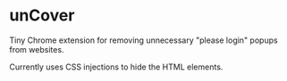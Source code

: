 # unCover
Tiny Chrome extension for removing unnecessary "please login" popups from websites.

Currently uses CSS injections to hide the HTML elements.
